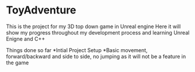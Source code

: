 # ToyAdventure
 
This is the project for my 3D top down game in Unreal engine
Here it will show my progress throughout my development process and learning Unreal Enigne and C++

Things done so far
*Intial Project Setup
*Basic movement, forward/backward and side to side, no jumping as it will not be a feature in the game
